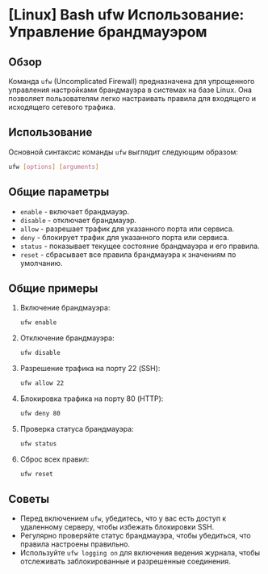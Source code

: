 # [Linux] Bash ufw Использование: Управление брандмауэром

## Обзор
Команда `ufw` (Uncomplicated Firewall) предназначена для упрощенного управления настройками брандмауэра в системах на базе Linux. Она позволяет пользователям легко настраивать правила для входящего и исходящего сетевого трафика.

## Использование
Основной синтаксис команды `ufw` выглядит следующим образом:

```bash
ufw [options] [arguments]
```

## Общие параметры
- `enable` - включает брандмауэр.
- `disable` - отключает брандмауэр.
- `allow` - разрешает трафик для указанного порта или сервиса.
- `deny` - блокирует трафик для указанного порта или сервиса.
- `status` - показывает текущее состояние брандмауэра и его правила.
- `reset` - сбрасывает все правила брандмауэра к значениям по умолчанию.

## Общие примеры
1. Включение брандмауэра:
   ```bash
   ufw enable
   ```

2. Отключение брандмауэра:
   ```bash
   ufw disable
   ```

3. Разрешение трафика на порту 22 (SSH):
   ```bash
   ufw allow 22
   ```

4. Блокировка трафика на порту 80 (HTTP):
   ```bash
   ufw deny 80
   ```

5. Проверка статуса брандмауэра:
   ```bash
   ufw status
   ```

6. Сброс всех правил:
   ```bash
   ufw reset
   ```

## Советы
- Перед включением `ufw`, убедитесь, что у вас есть доступ к удаленному серверу, чтобы избежать блокировки SSH.
- Регулярно проверяйте статус брандмауэра, чтобы убедиться, что правила настроены правильно.
- Используйте `ufw logging on` для включения ведения журнала, чтобы отслеживать заблокированные и разрешенные соединения.